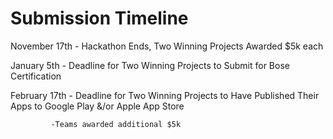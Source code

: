 # Submission Timeline

November 17th - Hackathon Ends, Two Winning Projects Awarded $5k each

January 5th - Deadline for Two Winning Projects to Submit for Bose Certification

February 17th - Deadline for Two Winning Projects to Have Published Their Apps to Google Play &/or Apple App Store

             -Teams awarded additional $5k

